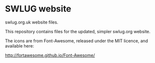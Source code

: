 SWLUG website
=============

swlug.org.uk website files.

This repository contains files for the updated, simpler swlug.org website.

The icons are from Font-Awesome, released under the MIT licence, and available here:

http://fortawesome.github.io/Font-Awesome/
